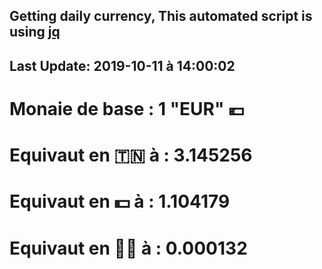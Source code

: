 ## Getting daily currency, This automated script is using [jq](https://stedolan.github.io/jq/)
## Last Update:  2019-10-11 à 14:00:02
 # Monaie de base : 1 "EUR" 💶 
 # Equivaut en 🇹🇳 à :  3.145256 
 # Equivaut en 💵 à : 1.104179
 # Equivaut en 🐱‍💻 à :  0.000132
